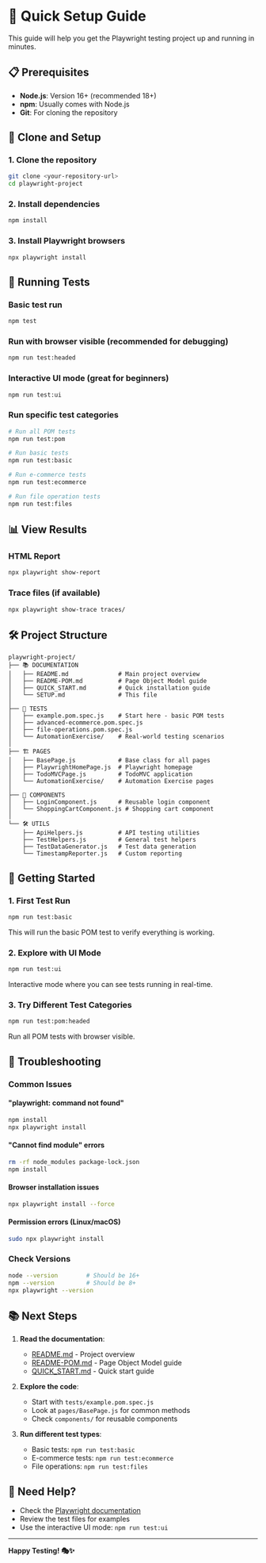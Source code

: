 # 🚀 Quick Setup Guide

This guide will help you get the Playwright testing project up and running in minutes.

## 📋 Prerequisites

- **Node.js**: Version 16+ (recommended 18+)
- **npm**: Usually comes with Node.js
- **Git**: For cloning the repository

## 🔄 Clone and Setup

### 1. Clone the repository
```bash
git clone <your-repository-url>
cd playwright-project
```

### 2. Install dependencies
```bash
npm install
```

### 3. Install Playwright browsers
```bash
npx playwright install
```

## 🧪 Running Tests

### Basic test run
```bash
npm test
```

### Run with browser visible (recommended for debugging)
```bash
npm run test:headed
```

### Interactive UI mode (great for beginners)
```bash
npm run test:ui
```

### Run specific test categories
```bash
# Run all POM tests
npm run test:pom

# Run basic tests
npm run test:basic

# Run e-commerce tests
npm run test:ecommerce

# Run file operation tests
npm run test:files
```

## 📊 View Results

### HTML Report
```bash
npx playwright show-report
```

### Trace files (if available)
```bash
npx playwright show-trace traces/
```

## 🛠️ Project Structure

```
playwright-project/
├── 📚 DOCUMENTATION
│   ├── README.md              # Main project overview
│   ├── README-POM.md          # Page Object Model guide
│   ├── QUICK_START.md         # Quick installation guide
│   └── SETUP.md               # This file
│
├── 🧪 TESTS
│   ├── example.pom.spec.js    # Start here - basic POM tests
│   ├── advanced-ecommerce.pom.spec.js
│   ├── file-operations.pom.spec.js
│   └── AutomationExercise/    # Real-world testing scenarios
│
├── 🏗️ PAGES
│   ├── BasePage.js            # Base class for all pages
│   ├── PlaywrightHomePage.js  # Playwright homepage
│   ├── TodoMVCPage.js         # TodoMVC application
│   └── AutomationExercise/    # Automation Exercise pages
│
├── 🧩 COMPONENTS
│   ├── LoginComponent.js      # Reusable login component
│   └── ShoppingCartComponent.js # Shopping cart component
│
└── 🛠️ UTILS
    ├── ApiHelpers.js          # API testing utilities
    ├── TestHelpers.js         # General test helpers
    ├── TestDataGenerator.js   # Test data generation
    └── TimestampReporter.js   # Custom reporting
```

## 🎯 Getting Started

### 1. **First Test Run**
```bash
npm run test:basic
```
This will run the basic POM test to verify everything is working.

### 2. **Explore with UI Mode**
```bash
npm run test:ui
```
Interactive mode where you can see tests running in real-time.

### 3. **Try Different Test Categories**
```bash
npm run test:pom:headed
```
Run all POM tests with browser visible.

## 🔧 Troubleshooting

### Common Issues

#### **"playwright: command not found"**
```bash
npm install
npx playwright install
```

#### **"Cannot find module" errors**
```bash
rm -rf node_modules package-lock.json
npm install
```

#### **Browser installation issues**
```bash
npx playwright install --force
```

#### **Permission errors (Linux/macOS)**
```bash
sudo npx playwright install
```

### Check Versions
```bash
node --version        # Should be 16+
npm --version         # Should be 8+
npx playwright --version
```

## 📚 Next Steps

1. **Read the documentation**:
   - [README.md](./README.md) - Project overview
   - [README-POM.md](./README-POM.md) - Page Object Model guide
   - [QUICK_START.md](./QUICK_START.md) - Quick start guide

2. **Explore the code**:
   - Start with `tests/example.pom.spec.js`
   - Look at `pages/BasePage.js` for common methods
   - Check `components/` for reusable components

3. **Run different test types**:
   - Basic tests: `npm run test:basic`
   - E-commerce tests: `npm run test:ecommerce`
   - File operations: `npm run test:files`

## 🤝 Need Help?

- Check the [Playwright documentation](https://playwright.dev/)
- Review the test files for examples
- Use the interactive UI mode: `npm run test:ui`

---

**Happy Testing! 🎭✨**
